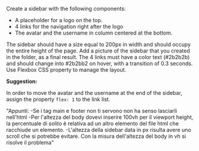Create a sidebar with the following components:

- A placeholder for a logo on the top.
- 4 links for the navigation right after the logo
- The avatar and the username in column centered at the bottom.

The sidebar should have a size equal to 200px in width and should occupy the entire height of the page. Add a picture of the sidebar that you created in the folder, as a final result. The 4 links must have a color text (#2b2b2b) and should change into #2b2bb2 on hover, with a transition of 0.3 seconds. Use Flexbox CSS property to manage the layout.

**Suggestion:**

In order to move the avatar and the username at the end of the sidebar, assign the property `flex: 1` to the link list.


"Appunti: -Se i tag main e footer non ti servono non ha senso lasciarli nell'html -Per l'altezza del body dovevi inserire 100vh per il viewport height, la percentuale di solito è relativa ad un altro elemento del file html che racchiude un elemento. -L'altezza della sidebar data in px risulta avere uno scroll che si potrebbe evitare. Con la misura dell'altezza del body in vh si risolve il problema"
